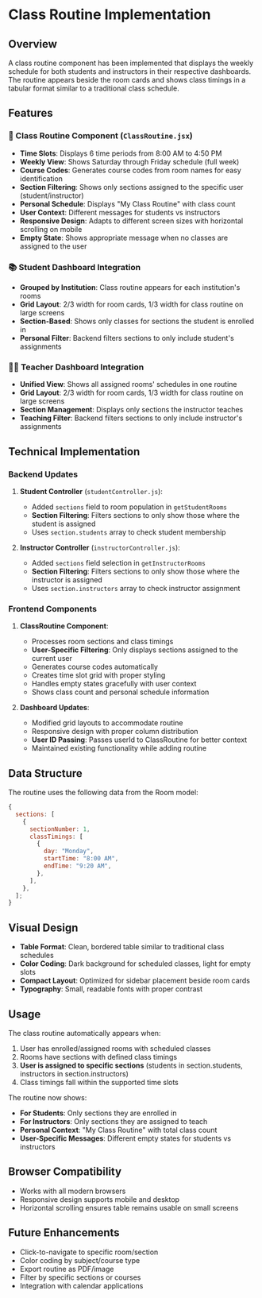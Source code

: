# Class Routine Implementation

## Overview

A class routine component has been implemented that displays the weekly schedule for both students and instructors in their respective dashboards. The routine appears beside the room cards and shows class timings in a tabular format similar to a traditional class schedule.

## Features

### 🎯 Class Routine Component (`ClassRoutine.jsx`)

- **Time Slots**: Displays 6 time periods from 8:00 AM to 4:50 PM
- **Weekly View**: Shows Saturday through Friday schedule (full week)
- **Course Codes**: Generates course codes from room names for easy identification
- **Section Filtering**: Shows only sections assigned to the specific user (student/instructor)
- **Personal Schedule**: Displays "My Class Routine" with class count
- **User Context**: Different messages for students vs instructors
- **Responsive Design**: Adapts to different screen sizes with horizontal scrolling on mobile
- **Empty State**: Shows appropriate message when no classes are assigned to the user

### 📚 Student Dashboard Integration

- **Grouped by Institution**: Class routine appears for each institution's rooms
- **Grid Layout**: 2/3 width for room cards, 1/3 width for class routine on large screens
- **Section-Based**: Shows only classes for sections the student is enrolled in
- **Personal Filter**: Backend filters sections to only include student's assignments

### 👨‍🏫 Teacher Dashboard Integration

- **Unified View**: Shows all assigned rooms' schedules in one routine
- **Grid Layout**: 2/3 width for room cards, 1/3 width for class routine on large screens
- **Section Management**: Displays only sections the instructor teaches
- **Teaching Filter**: Backend filters sections to only include instructor's assignments

## Technical Implementation

### Backend Updates

1. **Student Controller** (`studentController.js`):

   - Added `sections` field to room population in `getStudentRooms`
   - **Section Filtering**: Filters sections to only show those where the student is assigned
   - Uses `section.students` array to check student membership

2. **Instructor Controller** (`instructorController.js`):
   - Added `sections` field selection in `getInstructorRooms`
   - **Section Filtering**: Filters sections to only show those where the instructor is assigned
   - Uses `section.instructors` array to check instructor assignment

### Frontend Components

1. **ClassRoutine Component**:

   - Processes room sections and class timings
   - **User-Specific Filtering**: Only displays sections assigned to the current user
   - Generates course codes automatically
   - Creates time slot grid with proper styling
   - Handles empty states gracefully with user context
   - Shows class count and personal schedule information

2. **Dashboard Updates**:
   - Modified grid layouts to accommodate routine
   - Responsive design with proper column distribution
   - **User ID Passing**: Passes userId to ClassRoutine for better context
   - Maintained existing functionality while adding routine

## Data Structure

The routine uses the following data from the Room model:

```javascript
{
  sections: [
    {
      sectionNumber: 1,
      classTimings: [
        {
          day: "Monday",
          startTime: "8:00 AM",
          endTime: "9:20 AM",
        },
      ],
    },
  ];
}
```

## Visual Design

- **Table Format**: Clean, bordered table similar to traditional class schedules
- **Color Coding**: Dark background for scheduled classes, light for empty slots
- **Compact Layout**: Optimized for sidebar placement beside room cards
- **Typography**: Small, readable fonts with proper contrast

## Usage

The class routine automatically appears when:

1. User has enrolled/assigned rooms with scheduled classes
2. Rooms have sections with defined class timings
3. **User is assigned to specific sections** (students in section.students, instructors in section.instructors)
4. Class timings fall within the supported time slots

The routine now shows:

- **For Students**: Only sections they are enrolled in
- **For Instructors**: Only sections they are assigned to teach
- **Personal Context**: "My Class Routine" with total class count
- **User-Specific Messages**: Different empty states for students vs instructors

## Browser Compatibility

- Works with all modern browsers
- Responsive design supports mobile and desktop
- Horizontal scrolling ensures table remains usable on small screens

## Future Enhancements

- Click-to-navigate to specific room/section
- Color coding by subject/course type
- Export routine as PDF/image
- Filter by specific sections or courses
- Integration with calendar applications
